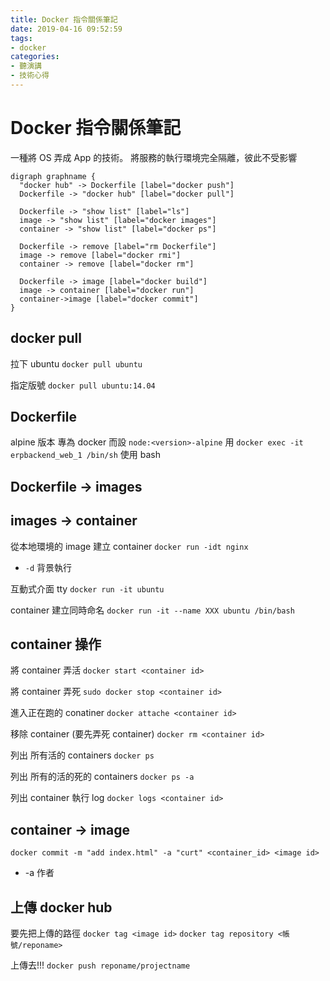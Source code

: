 ```yaml
---
title: Docker 指令關係筆記
date: 2019-04-16 09:52:59
tags: 
- docker
categories: 
- 聽演講
- 技術心得
---
```


# Docker 指令關係筆記

一種將 OS 弄成 App 的技術。
將服務的執行環境完全隔離，彼此不受影響

```graphviz
digraph graphname {
  "docker hub" -> Dockerfile [label="docker push"]
  Dockerfile -> "docker hub" [label="docker pull"]

  Dockerfile -> "show list" [label="ls"]
  image -> "show list" [label="docker images"]
  container -> "show list" [label="docker ps"]

  Dockerfile -> remove [label="rm Dockerfile"]
  image -> remove [label="docker rmi"]
  container -> remove [label="docker rm"]

  Dockerfile -> image [label="docker build"]
  image -> container [label="docker run"]
  container->image [label="docker commit"]
}
```

## docker pull

拉下 ubuntu
`docker pull ubuntu`

指定版號
`docker pull ubuntu:14.04`

## Dockerfile

alpine 版本 專為 docker 而設
`node:<version>-alpine`
用 `docker exec -it erpbackend_web_1 /bin/sh` 使用 bash

## Dockerfile -> images

## images -> container

從本地環境的 image 建立 container
`docker run -idt nginx`

- `-d` 背景執行

互動式介面 tty
`docker run -it ubuntu`

container 建立同時命名
`docker run -it --name XXX ubuntu /bin/bash`

## container 操作

將 container 弄活
`docker start <container id>`

將 container 弄死
`sudo docker stop <container id>`

進入正在跑的 conatiner
`docker attache <container id>`

移除 container (要先弄死 container)
`docker rm <container id>`

列出 所有活的 containers
`docker ps`

列出 所有的活的死的 containers
`docker ps -a`

列出 container 執行 log
`docker logs <container id>`

## container -> image

`docker commit -m "add index.html" -a "curt" <container_id> <image id>`

- -a 作者

## 上傳 docker hub

要先把上傳的路徑
`docker tag <image id>`
`docker tag repository <帳號/reponame>`

上傳去!!!
`docker push reponame/projectname`

